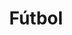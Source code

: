 ---
title: Fútbol
date: 
draft: false

# descripcion
description : Dije de plata 925

materials: Plata 925

color: Plateado

dimensions: 2,3cm ancho

code: 02-14-0675

type: "Dijes"

categories: []

price: $7.580,00

price_eftvo: $6.440,00

# Images
# first image will be shown in the product page
images:
  # - image: "images/path_to_image"
  # La ubicacion de las imagenes es imagenes/Dijes/Dijes.Plata/02-14-0675-futbol
  - image: "./images/dijes/plata/02-14-0675.JPG"
---